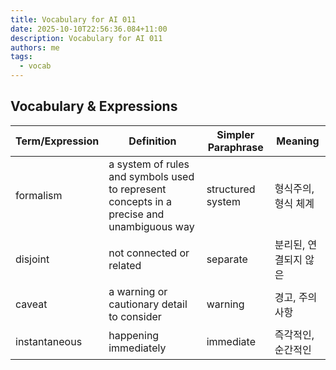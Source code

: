 ```yaml
---
title: Vocabulary for AI 011
date: 2025-10-10T22:56:36.084+11:00
description: Vocabulary for AI 011
authors: me
tags:
  - vocab
---
```


## Vocabulary & Expressions

| Term/Expression | Definition | Simpler Paraphrase | Meaning |
| --- | --- | --- | --- |
| formalism | a system of rules and symbols used to represent concepts in a precise and unambiguous way | structured system | 형식주의, 형식 체계 |
| disjoint | not connected or related | separate | 분리된, 연결되지 않은 |
| caveat | a warning or cautionary detail to consider | warning | 경고, 주의 사항 |
| instantaneous | happening immediately | immediate | 즉각적인, 순간적인 |
